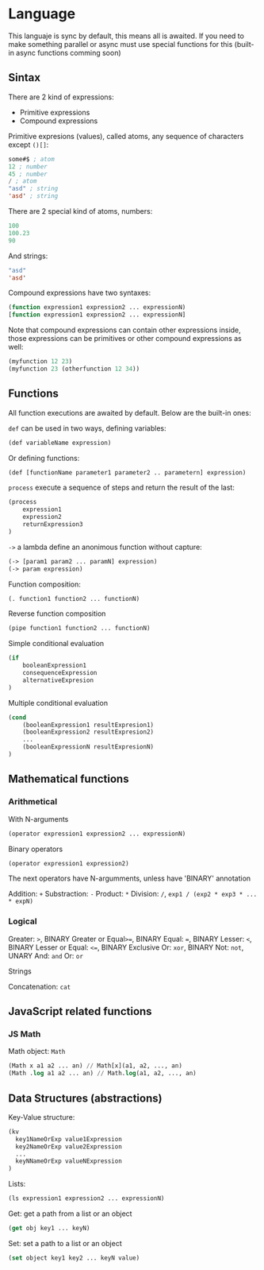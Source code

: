 # Language

This languaje is sync by default, this means all is awaited. If you need to make something parallel or async must use special functions for this (built-in async functions comming soon)

## Sintax

There are 2 kind of expressions:

- Primitive expressions
- Compound expressions

Primitive expresions (values), called atoms, any sequence of characters except `()[]`:
```lisp
some#$ ; atom
12 ; number
45 ; number
/ ; atom
"asd" ; string
'asd' ; string
```
There are 2 special kind of atoms, numbers:
```lisp
100
100.23
90
```
And strings:
```lisp
"asd"
'asd'
```
Compound expressions have two syntaxes:
```lisp
(function expression1 expression2 ... expressionN)
[function expression1 expression2 ... expressionN]
```
Note that compound expressions can contain other expressions inside, those expressions can be primitives or other compound expressions as well:
```lisp
(myfunction 12 23)
(myfunction 23 (otherfunction 12 34))
```
## Functions

All function executions are awaited by default. Below are the built-in ones:

`def` can be used in two ways, defining variables:
```lisp
(def variableName expression)
```
Or defining functions:
```lisp
(def [functionName parameter1 parameter2 .. parametern] expression)
```
`process` execute a sequence of steps and return the result of the last:
```lisp
(process
    expression1
    expression2
    returnExpression3
)
```
`->` a lambda define an anonimous function without capture:
```lisp
(-> [param1 param2 ... paramN] expression)
(-> param expression)
```
Function composition:
```lisp
(. function1 function2 ... functionN)
```
Reverse function composition
```lisp
(pipe function1 function2 ... functionN)
```
Simple conditional evaluation
```lisp
(if
    booleanExpression1
    consequenceExpression
    alternativeExpresion
)
```
Multiple conditional evaluation
```lisp
(cond
    (booleanExpression1 resultExpresion1)
    (booleanExpression2 resultExpresion2)
    ...
    (booleanExpressionN resultExpresionN)
)
```
## Mathematical functions

### Arithmetical

With N-arguments
```lisp
(operator expression1 expression2 ... expressionN)
```
Binary operators
```lisp
(operator expression1 expression2)
```

The next operators have N-argumments, unless have 'BINARY' annotation

Addition: `+`
Substraction: `-`
Product: `*`
Division: `/`, `exp1 / (exp2 * exp3 * ... * expN)`

### Logical

Greater: `>`, BINARY
Greater or Equal`>=`, BINARY
Equal: `=`, BINARY
Lesser: `<`, BINARY
Lesser or Equal: `<=`, BINARY
Exclusive Or: `xor`, BINARY
Not: `not`, UNARY
And: `and`
Or: `or`

Strings

Concatenation: `cat`

## JavaScript related functions

### JS Math

Math object: `Math`
```lisp
(Math x a1 a2 ... an) // Math[x](a1, a2, ..., an)
(Math .log a1 a2 ... an) // Math.log(a1, a2, ..., an)
```

## Data Structures (abstractions)

Key-Value structure:
```lisp
(kv
  key1NameOrExp value1Expression
  key2NameOrExp value2Expression
  ...
  keyNNameOrExp valueNExpression
)
```

Lists:
```lisp
(ls expression1 expression2 ... expressionN)
```

Get: get a path from a list or an object
```lisp
(get obj key1 ... keyN)
```

Set: set a path to a list or an object
```lisp
(set object key1 key2 ... keyN value)
```

